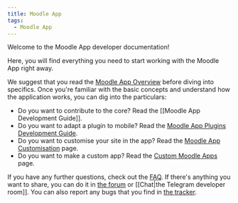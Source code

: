 ```yaml
---
title: Moodle App
tags:
  - Moodle App
---
```


Welcome to the Moodle App developer documentation!

Here, you will find everything you need to start working with the Moodle App right away.

We suggest that you read the [Moodle App Overview](./moodleapp/overview) before diving into specifics. Once you're familiar with the basic concepts and understand how the application works, you can dig into the particulars:

- Do you want to contribute to the core? Read the [[Moodle App Development Guide]].
- Do you want to adapt a plugin to mobile? Read the [Moodle App Plugins Development Guide](./moodleapp/development/plugins-development-guide).
- Do you want to customise your site in the app? Read the [Moodle App Customisation](./moodleapp/customisation) page.
- Do you want to make a custom app? Read the [Custom Moodle Apps](./moodleapp/customisation/custom-apps) page.

If you have any further questions, check out the [FAQ](./moodleapp/faq). If there's anything you want to share, you can do it in [the forum](https://moodle.org/mod/forum/view.php?id=7798) or [[Chat|the Telegram developer room]]. You can also report any bugs that you find in [the tracker](https://tracker.moodle.org/browse/MOBILE).

